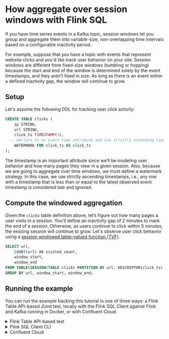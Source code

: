 <!-- title: How to aggregate over session windows with Flink SQL -->
<!-- description: In this tutorial, learn how to aggregate over session windows with Flink SQL, with step-by-step instructions and supporting code. -->

# How aggregate over session windows with Flink SQL

If you have time series events in a Kafka topic, session windows let you group and aggregate them into variable-size, non-overlapping time intervals based on a configurable inactivity period.

For example, suppose that you have a topic with events that represent website clicks and you'd like track user behavior on your site.  Session windows are different from fixed-size windows (tumbling or hopping) because the start and end of the window is determined solely by the event timestamps, and they aren't fixed in size.  As long as there is an event within a defined inactivity gap, the window will continue to grow.

## Setup

Let's assume the following DDL for tracking user click activity:

```sql
CREATE TABLE clicks (
    ip STRING,
    url STRING,
    click_ts TIMESTAMP(3),
  -- declare ts as event time attribute and use strictly ascending timestamp watermark strategy
    WATERMARK FOR click_ts AS click_ts
);
```

The timestamp is an important attribute since we’ll be modeling user behavior and how many pages they view in a given session.
Also, because we are going to aggregate over time windows, we must define a watermark strategy. In this case, we use
strictly ascending timestamps, i.e., any row with a timestamp that is less than or equal to the latest observed event
timestamp is considered late and ignored.

## Compute the windowed aggregation

Given the `clicks` table definition above, let’s figure out how many pages a user visits in a session.  You'll define an inactivity gap of 2 minutes to mark the end of a session.  Otherwise, as users continue to click within 5 minutes, the existing session will continue to grow. 
Let's observe user click behavior using a [session windowed table-valued function (TVF)](https://nightlies.apache.org/flink/flink-docs-release-1.19/docs/dev/table/sql/queries/window-tvf/#session).

```sql
SELECT url,
    COUNT(url) AS visited_count,
    window_start,
    window_end
FROM TABLE(SESSION(TABLE clicks PARTITION BY url, DESCRIPTOR(click_ts), INTERVAL '2' MINUTES))
GROUP BY url, window_start, window_end;
```

## Running the example

You can run the example backing this tutorial in one of three ways: a Flink Table API-based JUnit test, locally with the Flink SQL Client 
against Flink and Kafka running in Docker, or with Confluent Cloud.

<details>
  <summary>Flink Table API-based test</summary>

  #### Prerequisites

  * Java 17, e.g., follow the OpenJDK installation instructions [here](https://openjdk.org/install/) if you don't have Java. 
  * Docker running via [Docker Desktop](https://docs.docker.com/desktop/) or [Docker Engine](https://docs.docker.com/engine/install/)

  #### Run the test

Run the following command to execute [FlinkSqlMergeTablesTest#testMerge](src/test/java/io/confluent/developer/FlinkSqlMergeTablesTest.java):

  ```plaintext
  ./gradlew clean :session-windows:flinksql:test
  ```

  The test starts Kafka and Schema Registry with [Testcontainers](https://testcontainers.com/), runs the Flink SQL commands
  above against a local Flink `StreamExecutionEnvironment`, and ensures that the routed results are what we expect.
</details>

<details>
  <summary>Flink SQL Client CLI</summary>

  #### Prerequisites

  * Docker running via [Docker Desktop](https://docs.docker.com/desktop/) or [Docker Engine](https://docs.docker.com/engine/install/)
  * [Docker Compose](https://docs.docker.com/compose/install/). Ensure that the command `docker compose version` succeeds.

  #### Run the commands

  First, start Flink and Kafka:

  ```shell
  docker compose -f ./docker/docker-compose-flinksql.yml up -d
  ```

  Next, open the Flink SQL Client CLI:

  ```shell
  docker exec -it flink-sql-client sql-client.sh
  ```

  Finally, run following SQL statements to create the `clicks` table backed by Kafka running in Docker, populate them with
  test data, and then run a statement displaying the session windows.

  ```sql
  CREATE TABLE clicks (
            ip STRING,
            url STRING,
            click_ts TIMESTAMP(3),
            WATERMARK FOR click_ts AS click_ts
  ) WITH (
      'connector' = 'kafka',
      'topic' = 'clicks',
      'connector' = 'kafka',
      'properties.bootstrap.servers' = 'broker:9092',
      'scan.startup.mode' = 'earliest-offset',
      'key.format' = 'raw',
      'key.fields' = 'ip',
      'value.format' = 'json',
      'value.fields-include' = 'EXCEPT_KEY'
  );
 ``` 
```sql
 INSERT INTO clicks VALUES
        ('9.62.201.241','/acme/jeep-stuff/', TO_TIMESTAMP('2023-07-09 01:00:00')),
        ('122.65.213.141', '/farm-for-all/chickens/', TO_TIMESTAMP('2023-07-09 02:00:10')),
        ('122.65.213.141', '/farm-for-all/chickens/', TO_TIMESTAMP('2023-07-09 02:00:20')),
        ('122.65.213.141', '/farm-for-all/chickens/', TO_TIMESTAMP('2023-07-09 02:01:00')),
        ('9.62.201.241', '/acme/jeep-stuff/', TO_TIMESTAMP('2023-07-09 01:00:30')),
        ('9.62.201.241', '/acme/jeep-stuff/', TO_TIMESTAMP('2023-07-09 01:01:00')),
        ('21.229.87.11', '/amc-rio/movies/', TO_TIMESTAMP('2023-07-09 09:00:00')),
        ('234.112.107.50', '/trips/packages/', TO_TIMESTAMP('2023-07-09 12:00:00')),
        ('21.229.87.11', '/amc-rio/movies/', TO_TIMESTAMP('2023-07-09 09:00:30')),
        ('122.65.213.141', '/farm-for-all/tractors/', TO_TIMESTAMP('2023-07-09 02:30:00')),
        ('122.65.213.141', '/farm-for-all/tractors/', TO_TIMESTAMP('2023-07-10 02:31:00'));
```
```sql
SELECT url,
    COUNT(url) AS visited_count,
    window_start,
    window_end
FROM TABLE(SESSION(TABLE clicks PARTITION BY url, DESCRIPTOR(click_ts), INTERVAL '2' MINUTES))
GROUP BY url, window_start, window_end;
```

  The query output should look like this:

  ```plaintext
        TODO UPDATE this result
  ```

  When you are finished, clean up the containers used for this tutorial by running:

  ```shell
  docker compose -f ./docker/docker-compose-flinksql.yml down
  ```

</details>

<details>
  <summary>Confluent Cloud</summary>

  #### Prerequisites

  * A [Confluent Cloud](https://confluent.cloud/signup) account
  * A Flink compute pool created in Confluent Cloud. Follow [this](https://docs.confluent.io/cloud/current/flink/get-started/quick-start-cloud-console.html) quick start to create one.

  #### Run the commands

  In the Confluent Cloud Console, navigate to your environment and then click the `Open SQL Workspace` button for the compute
  pool that you have created.

  Select the default catalog (Confluent Cloud environment) and database (Kafka cluster) to use with the dropdowns at the top right.

Finally, run following SQL statements to create the `clicks` table backed by Kafka running in Docker, populate them with
test data, and then run a statement displaying the session windows.

  ```sql
  CREATE TABLE clicks (
            ip STRING,
            url STRING,
            click_ts TIMESTAMP(3),
            WATERMARK FOR click_ts AS click_ts
  );
 ``` 
```sql
 INSERT INTO clicks VALUES
        ('9.62.201.241','/acme/jeep-stuff/', TO_TIMESTAMP('2023-07-09 01:00:00')),
        ('122.65.213.141', '/farm-for-all/chickens/', TO_TIMESTAMP('2023-07-09 02:00:10')),
        ('122.65.213.141', '/farm-for-all/chickens/', TO_TIMESTAMP('2023-07-09 02:00:20')),
        ('122.65.213.141', '/farm-for-all/chickens/', TO_TIMESTAMP('2023-07-09 02:01:00')),
        ('9.62.201.241', '/acme/jeep-stuff/', TO_TIMESTAMP('2023-07-09 01:00:30')),
        ('9.62.201.241', '/acme/jeep-stuff/', TO_TIMESTAMP('2023-07-09 01:01:00')),
        ('21.229.87.11', '/amc-rio/movies/', TO_TIMESTAMP('2023-07-09 09:00:00')),
        ('234.112.107.50', '/trips/packages/', TO_TIMESTAMP('2023-07-09 12:00:00')),
        ('21.229.87.11', '/amc-rio/movies/', TO_TIMESTAMP('2023-07-09 09:00:30')),
        ('122.65.213.141', '/farm-for-all/tractors/', TO_TIMESTAMP('2023-07-09 02:30:00')),
        ('122.65.213.141', '/farm-for-all/tractors/', TO_TIMESTAMP('2023-07-10 02:31:00'));
```
```sql
SELECT url,
    COUNT(url) AS visited_count,
    window_start,
    window_end
FROM TABLE(SESSION(TABLE clicks PARTITION BY url, DESCRIPTOR(click_ts), INTERVAL '2' MINUTES))
GROUP BY url, window_start, window_end;
```


  The scrollable query output should start like this:

  ![](img/query-output.png)
